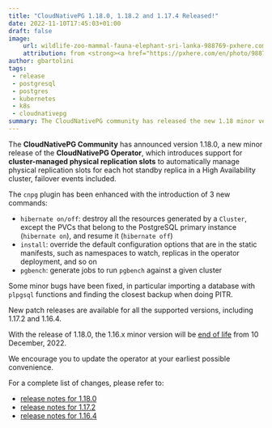 ```yaml
---
title: "CloudNativePG 1.18.0, 1.18.2 and 1.17.4 Released!"
date: 2022-11-10T17:45:03+01:00
draft: false
image:
    url: wildlife-zoo-mammal-fauna-elephant-sri-lanka-988769-pxhere.com.jpg
    attribution: from <strong><a href="https://pxhere.com/en/photo/988769?utm_content=clipUser&utm_medium=referral&utm_source=pxhere">PxHere</a></strong>
author: gbartolini
tags:
 - release
 - postgresql
 - postgres
 - kubernetes
 - k8s
 - cloudnativepg
summary: The CloudNativePG community has released the new 1.18 minor version and a new update for the supported 1.17 and 1.16 versions of the CloudNativePG operator.
---
```

The **CloudNativePG Community** has announced version 1.18.0, a new minor
release of the **CloudNativePG Operator**, which introduces support for
**cluster-managed physical replication slots** to automatically manage physical
replication slots for each hot standby replica in a High Availability
cluster, failover events included.

The `cnpg` plugin has been enhanced with the introduction of 3 new commands:

- `hibernate on/off`: destroy all the resources generated by a `Cluster`,
  except the PVCs that belong to the PostgreSQL primary instance (`hibernate on`),
  and resume it (`hibernate off`)
- `install`: override the default configuration options that are in the static
  manifests, such as namespaces to watch, replicas in the operator deployment,
  and so on
- `pgbench`: generate jobs to run `pgbench` against a given cluster

Some minor bugs have been fixed, in particular importing a database with
`plpgsql` functions and finding the closest backup when doing PITR.

New patch releases are available for all the supported versions, including
1.17.2 and 1.16.4.

With the release of 1.18.0, the 1.16.x minor version will be
[end of life](https://cloudnative-pg.io/documentation/1.18/supported_releases/#support-status-of-cloudnativepg-releases)
from 10 December, 2022.

We encourage you to update the operator at your earliest possible convenience.

For a complete list of changes, please refer to:

- [release notes for 1.18.0](https://cloudnative-pg.io/documentation/1.18/release_notes/v1.18/)
- [release notes for 1.17.2](https://cloudnative-pg.io/documentation/1.17/release_notes/v1.17/)
- [release notes for 1.16.4](https://cloudnative-pg.io/documentation/1.16/release_notes/v1.16/)

<!--
# About CloudNativePg

[CloudNativePG](https://cloudnative-pg.io) is an open source Kubernetes Operator for PostgreSQL workloads that orchestrates the full life cycle of a PostgreSQL cluster, from bootstrapping and configuration, through high availability and connection routing, to backups and disaster recovery. CloudNativePG relies on PostgreSQL’s native streaming replication to distribute data across pods, nodes, and zones, using standard Kubernetes patterns. Replicas can be scaled up and down in a Kubernetes native manner, and the operator automatically and safely reconfigure replication as appropriate.
CloudNativePG is the first PostgreSQL Operator to pursue the whole graduation process with the Cloud Native Computing Foundation (CNCF) by submitting the request to join the Sandbox in April 2022.
[CloudNativePG is a project originally created and supported by EDB](https://www.enterprisedb.com/products/cloud-native-postgresql-kubernetes-ha-clusters-k8s-containers-scalable).
-->
